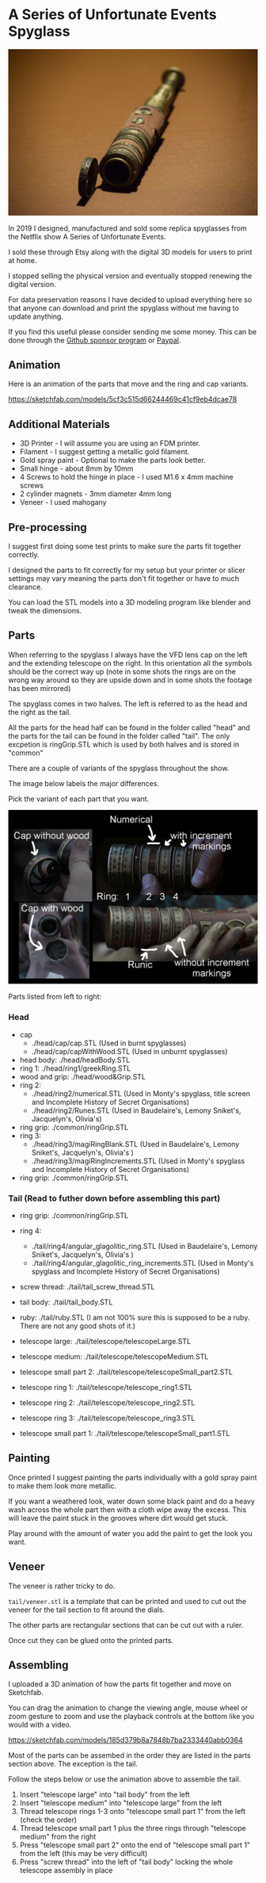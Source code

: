 # A Series of Unfortunate Events Spyglass

![spyglass](Photos/full_3.jpg)

In 2019 I designed, manufactured and sold some replica spyglasses from the Netflix show A Series of Unfortunate Events.

I sold these through Etsy along with the digital 3D models for users to print at home.

I stopped selling the physical version and eventually stopped renewing the digital version.

For data preservation reasons I have decided to upload everything here so that anyone can download and print the spyglass without me having to update anything.

If you find this useful please consider sending me some money. This can be done through the [Github sponsor program](https://github.com/sponsors/gentlegiantJGC) or [Paypal]( https://www.paypal.me/gentlegiantJGC).

## Animation

Here is an animation of the parts that move and the ring and cap variants.

https://sketchfab.com/models/5cf3c515d66244469c41cf9eb4dcae78

## Additional Materials

- 3D Printer - I will assume you are using an FDM printer.
- Filament - I suggest getting a metallic gold filament.
- Gold spray paint - Optional to make the parts look better.
- Small hinge - about 8mm by 10mm
- 4 Screws to hold the hinge in place - I used M1.6 x 4mm machine screws
- 2 cylinder magnets - 3mm diameter 4mm long
- Veneer - I used mahogany

## Pre-processing

I suggest first doing some test prints to make sure the parts fit together correctly.

I designed the parts to fit correctly for my setup but your printer or slicer settings may vary meaning the parts don't fit together or have to much clearance.

You can load the STL models into a 3D modeling program like blender and tweak the dimensions.

## Parts

When referring to the spyglass I always have the VFD lens cap on the left and the extending telescope on the right. In this orientation all the symbols should be the correct way up (note in some shots the rings are on the wrong way around so they are upside down and in some shots the footage has been mirrored)

The spyglass comes in two halves. The left is referred to as the head and the right as the tail.

All the parts for the head half can be found in the folder called "head" and the parts for the tail can be found in the folder called "tail". The only excpetion is ringGrip.STL which is used by both halves and is stored in "common"

There are a couple of variants of the spyglass throughout the show.

The image below labels the major differences.

Pick the variant of each part that you want.

![variants](Photos/dials.jpg)

Parts listed from left to right:

### Head

- cap
  - ./head/cap/cap.STL				(Used in burnt spyglasses)
  - ./head/cap/capWithWood.STL		(Used in unburnt spyglasses)
- head body: ./head/headBody.STL
- ring 1: ./head/ring1/greekRing.STL
- wood and grip: ./head/wood&Grip.STL
- ring 2:
  - ./head/ring2/numerical.STL		(Used in Monty's spyglass, title screen and Incomplete History of Secret Organisations)
  - ./head/ring2/Runes.STL			(Used in Baudelaire's, Lemony Sniket's, Jacquelyn's, Olivia's)
- ring grip: ./common/ringGrip.STL
- ring 3:
  - ./head/ring3/magiRingBlank.STL				(Used in Baudelaire's, Lemony Sniket's, Jacquelyn's, Olivia's )
  - ./head/ring3/magiRingIncrements.STL			(Used in Monty's spyglass and Incomplete History of Secret Organisations)
- ring grip: ./common/ringGrip.STL

### Tail (Read to futher down before assembling this part)
- ring grip: ./common/ringGrip.STL
- ring 4:
  - ./tail/ring4/angular_glagolitic_ring.STL				(Used in Baudelaire's, Lemony Sniket's, Jacquelyn's, Olivia's )
  - ./tail/ring4/angular_glagolitic_ring_increments.STL		(Used in Monty's spyglass and Incomplete History of Secret Organisations)
- screw thread: ./tail/tail_screw_thread.STL
- tail body: ./tail/tail_body.STL
- ruby: ./tail/ruby.STL					(I am not 100% sure this is supposed to be a ruby. There are not any good shots of it.)
	
- telescope large: ./tail/telescope/telescopeLarge.STL
- telescope medium: ./tail/telescope/telescopeMedium.STL
- telescope small part 2: ./tail/telescope/telescopeSmall_part2.STL
- telescope ring 1: ./tail/telescope/telescope_ring1.STL
- telescope ring 2: ./tail/telescope/telescope_ring2.STL
- telescope ring 3: ./tail/telescope/telescope_ring3.STL
- telescope small part 1: ./tail/telescope/telescopeSmall_part1.STL
	
## Painting

Once printed I suggest painting the parts individually with a gold spray paint to make them look more metallic.

If you want a weathered look, water down some black paint and do a heavy wash across the whole part then with a cloth wipe away the excess. This will leave the paint stuck in the grooves where dirt would get stuck.

Play around with the amount of water you add the paint to get the look you want.

## Veneer

The veneer is rather tricky to do.

`tail/veneer.stl` is a template that can be printed and used to cut out the veneer for the tail section to fit around the dials.

The other parts are rectangular sections that can be cut out with a ruler.

Once cut they can be glued onto the printed parts.

## Assembling

I uploaded a 3D animation of how the parts fit together and move on Sketchfab.

You can drag the animation to change the viewing angle, mouse wheel or zoom gesture to zoom and use the playback controls at the bottom like you would with a video.

https://sketchfab.com/models/185d379b8a7848b7ba2333440abb0364

Most of the parts can be assembed in the order they are listed in the parts section above. The exception is the tail.

Follow the steps below or use the animation above to assemble the tail.

1) Insert "telescope large" into "tail body" from the left
2) Insert "telescope medium" into "telescope large" from the left
3) Thread telescope rings 1-3 onto "telescope small part 1" from the left (check the order)
4) Thread telescope small part 1 plus the three rings through "telescope medium" from the right
5) Press "telescope small part 2" onto the end of "telescope small part 1" from the left (this may be very difficult)
6) Press "screw thread" into the left of "tail body" locking the whole telescope assembly in place
